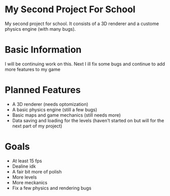 # My Second Project For School
My second project for school. It consists of a 3D renderer and a custome physics engine (with many bugs).

# Basic Information
I will be continuing work on this. Next I ill fix some bugs and continue to add more features to my game

# Planned Features

- A 3D renderer (needs optomization)
- A basic physics engine (still a few bugs)
- Basic maps and game mechanics (still needs more)
- Data saving and loading for the levels (haven't started on but will for the next part of my project)

# Goals

- At least 15 fps
- Dealine idk
- A fair bit more of polish
- More levels
- More meckanics
- Fix a few physics and rendering bugs
